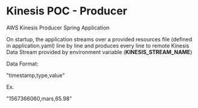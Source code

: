 # Kinesis POC - Producer

AWS Kinesis Producer Spring Application

On startup, the application streams over a provided resources file (defined in application.yaml) line by line
and produces every line to remote Kinesis Data Stream provided by environment variable (**KINESIS_STREAM_NAME**)

Data Format:

"timestamp,type,value"

Ex.

"1567366060,mars,65.98"

    

